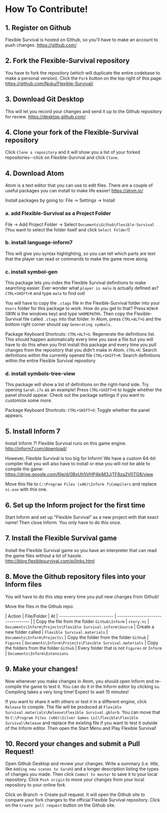 # How To Contribute!

## 1. Register on Github
Flexible Survival is hosted on Github, so you'll have to make an account to push changes.
https://github.com/

## 2. Fork the Flexible-Survival repository
You have to fork the repository (which will duplicate the entire codebase to make a personal version). Click the `Fork` button on the top right of this page:
https://github.com/Nuku/Flexible-Survival/

## 3. Download Git Desktop
This will let you record your changes and send it up to the Github repository for review.
https://desktop.github.com/

## 4. Clone your fork of the Flexible-Survival repository
Click `Clone a repository` and it will show you a list of your forked repositories--click on Flexible-Survival and click `Clone`.

## 4. Download Atom
Atom is a text editor that you can use to edit files. There are a couple of useful packages you can install to make life easier!
https://atom.io/

Install packages by going to: File -> Settings -> Install

### a. add Flexible-Survival as a Project Folder
File -> Add Project Folder -> Select `Documents\Github\Flexible-Survival` (You want to select the folder itself and click `Select Folder`!)

### b. install language-inform7
This will give you syntax highlighting, so you can tell which parts are text that the player can read or commands to make the game move along.

### c. install symbol-gen
This package lets you index the Flexible Survival definitions to make searching easier. Ever wonder what `player is male` is actually defined as? `CTRL+SHIFT+R` and type `male` to find out!

You will have to copy the `.ctags` file in the Flexible-Survival folder into your `Users` folder for this package to work. How do you get to that? Press `WIN+R` (WIN is the windows key) and type `%HOMEPATH%`. Then copy the Flexible-Survival file called `.ctags` into that folder. In Atom, press `CTRL+ALT+G` and the bottom right corner should say `Generating symbols`.

Package Keyboard Shortcuts:
`CTRL+ALT+G`: Regenerate the definitions list. This should happen automatically every time you save a file but you will have to do this when you first install this package and every time you pull changes from the repository that you didn't make in Atom.
`CTRL+R`: Search definitions within the currently opened file
`CTRL+SHIFT+R`: Search definitions within the entire Flexible Survival repository

### d. install symbols-tree-view
This package will show a list of definitions on the right-hand side. Try opening `Sarah.i7x` as an example! Press `CTRL+SHIFT+O` to toggle whether the panel should appear. Check out the package settings if you want to customize some more.

Package Keyboard Shortcuts:
`CTRL+SHIFT+O`: Toggle whether the panel appears.

## 5. Install Inform 7
Install Inform 7! Flexible Survival runs on this game engine.
http://inform7.com/download/

However, Flexible Survival is too big for Inform! We have a custom 64-bit compiler that you will also have to install or else you will not be able to compile the game:
https://drive.google.com/file/d/0BxUh1iVHP4kiM3JjTF8za2V0TG8/view

Move this file to `C:\Program Files (x86)\Inform 7\Compilers` and replace `ni.exe` with this one.

## 6. Set up the Inform project for the first time
Start Inform and set up "Flexible Survival" as a new project with that exact name! Then close Inform. You only have to do this once.

## 7. Install the Flexible Survival game
Install the Flexible Survival game so you have an interpreter that can read the game files without a lot of hassle.
http://blog.flexiblesurvival.com/p/links.html

## 8. Move the Github repository files into your Inform files
You will have to do this step every time you pull new changes from Github!

Move the files in the Github repo:

| Action                      | File/Folder                        | At
| --------------------------- | ---------------------------------- |
| Copy the file from the folder `Github\Inform` | `story.ni` | `Documents\Inform\Projects\Flexible Survival.inform\Source`
| Create a new folder called  | `Flexible Survival.materials` | `Documents\Inform\Projects\`
| Copy the folder from the folder `Github` | `Figures` | `Documents\Inform\Projects\Flexible Survival.materials`
| Copy the folders from the folder `Github` | Every folder that is not `Figures` or `Inform` | `Documents\Inform\Extensions`

## 9. Make your changes!
Now whenever you make changes in Atom, you should open Inform and re-compile the game to test it. You can do it in the Inform editor by clicking `Go`. Compiling takes a very long time! Expect to wait 15 minutes!

If you want to share it with others or test it in a different engine, click `Release` to compile. The file will be produced at `Flexible Survival.materials\Release\Flexible Survival.gblorb`. You can move that to `C:\Program Files (x86)\Silver Games LLC\flexible\Flexible Survival\Release` and replace the existing file if you want to test it outside of the Inform editor. Then open the Start Menu and Play Flexible Survival!

## 10. Record your changes and submit a Pull Request!
Open Github Desktop and review your changes. Write a summary (i.e. title, like `Adding new scenes to Sarah`) and a longer description listing the types of changes you made. Then click `Commit to master` to save it to your local repository. Click `Push origin` to move your changes from your local repository to your online fork.

Click on Branch -> Create pull request. It will open the Github site to compare your fork changes to the official Flexible Survival repository. Click on the `Create pull request` button on the Github site.
